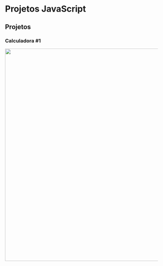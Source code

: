 # Projetos JavaScript 



## Projetos



### Calculadora #1

<p align="center">
  <img src="https://ik.imagekit.io/c5bfv7ywhfj/Captura_da_Web_8-1-2021_183815__Qd2w0GYIV.jpeg" width="700" >
</p>





